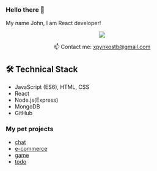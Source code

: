 ### Hello there 👋 
My name John, I am React developer!

<!--
**fasteks/fasteks** is a ✨ _special_ ✨ repository because its `README.md` (this file) appears on your GitHub profile.

Here are some ideas to get you started:

- 🔭 I’m currently working on ...
- 🌱 I’m currently learning ...
- 👯 I’m looking to collaborate on ...
- 🤔 I’m looking for help with ...
- 💬 Ask me about ...
- 📫 How to reach me: ...
- 😄 Pronouns: ...
- ⚡ Fun fact: ...
-->

<p align='center'>
   <a href="https://www.linkedin.com/in/ivan-boldyrev-4123991aa/">
       <img src="https://img.shields.io/badge/linkedin-%230077B5.svg?&style=for-the-badge&logo=linkedin&logoColor=white"/>
   </a>
   
<p align='center'>
   📫 Сontact me: <a href='mailto:xpynkostb@gmail.com'>xpynkostb@gmail.com</a>
</p>

## 🛠 Technical Stack
*   JavaScript (ES6), HTML, CSS
*   React
*   Node.js(Express)
*   MongoDB
*   GitHub

### My pet projects

*   [chat](https://github.com/Sinamon-maker/sale)
*   [e-commerce](https://github.com/fasteks/week-12-task-1/tree/market-plus)
*   [game](https://github.com/fasteks/game)
*   [todo](https://github.com/fasteks/task-manager)
